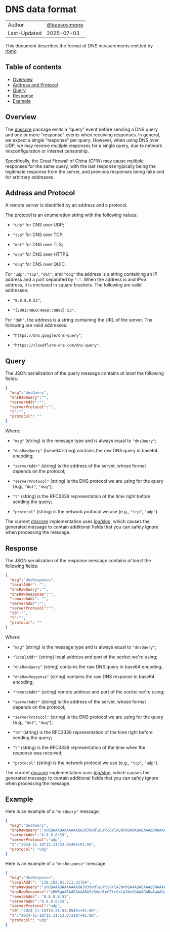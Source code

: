 # DNS data format

|              |                                                |
|--------------|------------------------------------------------|
| Author       | [@bassosimone](https://github.com/bassosimone) |
| Last-Updated | 2025-07-03                                     |

This document describes the format of DNS measurements emitted
by [rbmk](https://github.com/rbmk-project/rbmk).


## Table of contents

- [Overview](#overview)
- [Address and Protocol](#address-and-protocol)
- [Query](#query)
- [Response](#response)
- [Example](#example)


## Overview

The [dnscore](https://pkg.go.dev/github.com/rbmk-project/rbmk/pkg/dns/dnscore)
package emits a "query" event before sending a DNS query and one or more
"response" events when receiving responses. In general, we
expect a single "response" per query. However, when using DNS
over UDP, we may receive multiple responses for a single query,
due to network misconfiguration or internet censorship.

Specifically, the Great Firewall of China (GFW) may cause
multiple responses for the same query, with the last response
typically being the legitimate response from the server, and
previous responses being fake and for arbitrary addresses.


## Address and Protocol

A remote server is identified by an address and a protocol.

The protocol is an enumeration string with the following values:

- `"udp"` for DNS over UDP;

- `"tcp"` for DNS over TCP;

- `"dot"` for DNS over TLS;

- `"doh"` for DNS over HTTPS.

- `"doq"` for DNS over QUIC.

For `"udp"`, `"tcp"`, `"dot"`, and `"doq"` the address is a string
containing an IP address and a port separated by `":"`. When
the address is and IPv6 address, it is enclosed in square
brackets. The following are valid addresses:

- `"8.8.8.8:53"`;

- `"[2001:4860:4860::8888]:53"`.

For `"doh"`, the address is a string containing the URL of the
server. The following are valid addresses:

- `"https://dns.google/dns-query"`;

- `"https://cloudflare-dns.com/dns-query"`.


## Query

The JSON serialization of the query message contains
*at least* the following fields:

```JSON
{
  "msg":"dnsQuery",
  "dnsRawQuery":"",
  "serverAddr":"",
  "serverProtocol":"",
  "t":"",
  "protocol": ""
}
```

Where:

- `"msg"` (string) is the message type and is
always equal to `"dnsQuery"`;

- `"dnsRawQuery"` (base64 string) contains the
raw DNS query in base64 encoding;

- `"serverAddr"` (string) is the address of the
server, whose format depends on the protocol;

- `"serverProtocol"` (string) is the DNS protocol we
are using for the query (e.g., `"dot"`, `"doq"`);

- `"t"` (string) is the RFC3339 representation
of the time right before sending the query;

- `"protocol"` (string) is the network protocol we use (e.g., `"tcp"`, `"udp"`).

The current [dnscore](https://pkg.go.dev/github.com/rbmk-project/rbmk/pkg/dns/dnscore)
implementation uses [log/slog](https://pkg.go.dev/log/slog), which
causes the generated message to contain additional fields that
you can safely ignore when processing the message.


## Response

The JSON serialization of the response message contains
*at least* the following fields:

```JSON
{
  "msg":"dnsResponse",
  "localAddr": "",
  "dnsRawQuery":"",
  "dnsRawResponse":"",
  "remoteAddr": "",
  "serverAddr":"",
  "serverProtocol":"",
  "t0":"",
  "t":"",
  "protocol": ""
}
```

Where:

- `"msg"` (string) is the message type and is
always equal to `"dnsQuery"`;

- `"localAddr"` (string) local address and port
of the socket we're using;

- `"dnsRawQuery"` (string) contains the
raw DNS query in base64 encoding;

- `"dnsRawResponse"` (string) contains the
raw DNS response in base64 encoding;

- `"remoteAddr"` (string) remote address and port
of the socket we're using;

- `"serverAddr"` (string) is the address of the
server, whose format depends on the protocol;

- `"serverProtocol"` (string) is the DNS protocol we
are using for the query (e.g., `"dot"`, `"doq"`);

- `"t0"` (string) is the RFC3339 representation of
the time right before sending the query;

- `"t"` (string) is the RFC3339 representation
of the time when the response was received;

- `"protocol"` (string) is the network protocol we use (e.g., `"tcp"`, `"udp"`).

The current [dnscore](https://pkg.go.dev/github.com/rbmk-project/rbmk/pkg/dns/dnscore)
implementation uses [log/slog](https://pkg.go.dev/log/slog), which
causes the generated message to contain additional fields that
you can safely ignore when processing the message.


## Example

Here is an example of a `"dnsQuery"` message:

```JSON
{
  "msg":"dnsQuery",
  "dnsRawQuery":"yHUBAAABAAAAAAABA3d3dwdleGFtcGxlA2NvbQAAAQABAAApBNAAAAAAAAA=",
  "serverAddr":"8.8.8.8:53",
  "serverProtocol":"udp",
  "t":"2024-11-18T15:31:53.05491+01:00",
  "protocol": "udp"
}
```

Here is an example of a `"dnsResponse"` message:

```JSON
{
  "msg":"dnsResponse",
  "localAddr": "130.192.91.211:32769",
  "dnsRawQuery":"yHUBAAABAAAAAAABA3d3dwdleGFtcGxlA2NvbQAAAQABAAApBNAAAAAAAAA=",
  "dnsRawResponse":"yHWBgAABAAEAAAABA3d3dwdleGFtcGxlA2NvbQAAAQABwAwAAQABAAANVAAEXbjXDgAAKQIAAAAAAAAA",
  "remoteAddr": "8.8.8.8:53",
  "serverAddr":"8.8.8.8:53",
  "serverProtocol":"udp",
  "t0":"2024-11-18T15:31:53.05491+01:00",
  "t":"2024-11-18T15:31:53.072107+01:00",
  "protocol": "udp"
}
```
